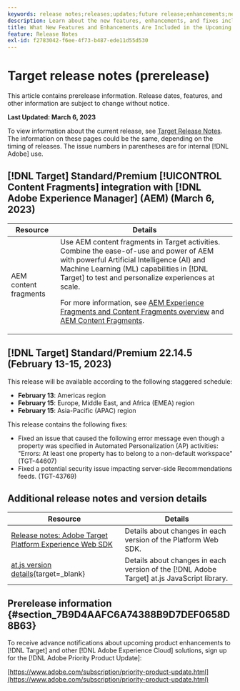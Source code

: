 ```yaml
---
keywords: release notes;releases;updates;future release;enhancements;new features;fixes;updates;prerelease
description: Learn about the new features, enhancements, and fixes included in the upcoming release of Adobe Target, including SDKs, APIs, and JavaScript libraries.
title: What New Features and Enhancements Are Included in the Upcoming [!DNL Target] Release?
feature: Release Notes
exl-id: f2783042-f6ee-4f73-b487-ede11d55d530
---
```

# Target release notes (prerelease)

This article contains prerelease information. Release dates, features, and other information are subject to change without notice. 

**Last Updated: March 6, 2023**

To view information about the current release, see [Target Release Notes](release-notes.md). The information on these pages could be the same, depending on the timing of releases. The issue numbers in parentheses are for internal [!DNL Adobe] use.

## [!DNL Target] Standard/Premium [!UICONTROL Content Fragments] integration with [!DNL Adobe Experience Manager] (AEM) (March 6, 2023)

|Resource|Details|
|--- |--- |
|AEM content fragments|Use AEM content fragments in Target activities. Combine the ease-of-use and power of AEM with powerful Artificial Intelligence (AI) and Machine Learning (ML) capabilities in [!DNL Target] to test and personalize experiences at scale.<P>For more information, see [AEM Experience Fragments and Content Fragments overview](/help/main/c-integrating-target-with-mac/aem/aem-experience-and-content-fragments.md) and [AEM Content Fragments](/help/main/c-integrating-target-with-mac/aem/content-fragments-aem.md).|

## [!DNL Target] Standard/Premium 22.14.5 (February 13-15, 2023)

This release will be available according to the following staggered schedule:

* **February 13**: Americas region
* **February 15**: Europe, Middle East, and Africa (EMEA) region
* **February 15**: Asia-Pacific (APAC) region

This release contains the following fixes:

* Fixed an issue that caused the following error message even though a property was specified in Automated Personalization (AP) activities: "Errors: At least one property has to belong to a non-default workspace" (TGT-44607)
* Fixed a potential security issue impacting server-side Recommendations feeds. (TGT-43769) 

## Additional release notes and version details

|Resource|Details|
|--- |--- |
|[Release notes: Adobe Target Platform Experience Web SDK](https://experienceleague.adobe.com/docs/experience-platform/edge/release-notes.html?lang=en)|Details about changes in each version of the Platform Web SDK.|
|[at.js version details](https://developer.adobe.com/target/implement/client-side/atjs/target-atjs-versions/){target=_blank}|Details about changes in each version of the [!DNL Adobe Target] at.js JavaScript library.|


## Prerelease information {#section_7B9D4AAFC6A74388B9D7DEF0658D8B63} 

To receive advance notifications about upcoming product enhancements to [!DNL Target] and other [!DNL Adobe Experience Cloud] solutions, sign up for the [!DNL Adobe Priority Product Update]:

[https://www.adobe.com/subscription/priority-product-update.html](https://www.adobe.com/subscription/priority-product-update.html)
